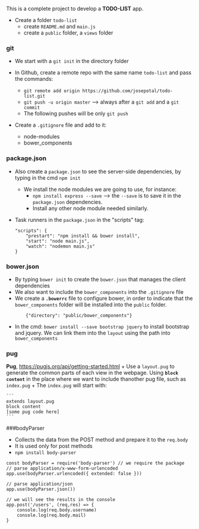 This is a complete project to develop a **TODO-LIST** app.

- Create a folder `todo-list`
    + create `README.md` and `main.js`
    + create a `public` folder, a `views` folder

### git 
- We start with a `git init` in the directory folder
- In Github, create a remote repo with the same name `todo-list` and pass the commands:
    + `git remote add origin https://github.com/josepotal/todo-list.git`
    + `git push -u origin master` --> always after a `git add` and a `git commit`
    + The following pushes will be only `git push`

- Create a `.gitignore` file and add to it:
    + node-modules 
    + bower_components


### package.json
- Also create a `package.json` to see the server-side dependencies, by typing in the cmd `npm init`
    + We install the node modules we are going to use, for instance:
        * `npm install express --save` --> the `--save` is to save it in the `package.json` dependencies.
        * Install any other node module needed similarly.


- Task runners in the `package.json` in the "scripts" tag:
    ```
    "scripts": {
        "prestart": "npm install && bower install",
        "start": "node main.js",
        "watch": "nodemon main.js"
    }
    ```

### bower.json
- By typing `bower init` to create the `bower.json` that manages the client dependencies 
- We also want to include the `bower_components` into the `.gitignore` file
- We create a **`.bowerrc`** file to configure bower, in order to indicate that the `bower_components` folder will be installed into the `public` folder.
    ```
        {"directory": "public/bower_components"}
    ```
- In the cmd: `bower install --save bootstrap jquery` to install bootstrap and jquery. We can link them into the `layout` using the path into ` bower_components`

### pug
**Pug**, https://pugjs.org/api/getting-started.html
    + Use a `layout.pug` to generate the common parts of each view in the webpage. Using **`block content`** in the place where we want to include thanother pug file, such as `index.pug`
    + The `index.pug` will start with:
    
    ```
    extends layout.pug
    block content
    [some pug code here]
    ```

###bodyParser
- Collects the data from the POST method and prepare it to the `req.body`
- It is used only for post methods
- `npm install body-parser`

``` 
const bodyParser = require('body-parser') // we require the package
// parse application/x-www-form-urlencoded
app.use(bodyParser.urlencoded({ extended: false }))

// parse application/json
app.use(bodyParser.json())

// we will see the results in the console
app.post('/users', (req,res) => {
    console.log(req.body.username)
    console.log(req.body.mail)
}
```